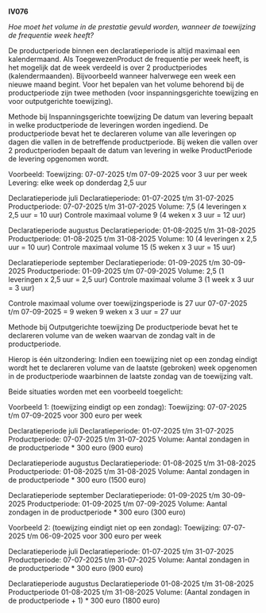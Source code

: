 **IV076**

*Hoe moet het volume in de prestatie gevuld worden, wanneer de toewijzing de frequentie week heeft?*

De productperiode binnen een declaratieperiode is altijd maximaal een kalendermaand. Als ToegewezenProduct de frequentie per week heeft, is het mogelijk dat de week verdeeld is over 2 productperiodes (kalendermaanden). Bijvoorbeeld wanneer halverwege een week een nieuwe maand begint. Voor het bepalen van het volume behorend bij de productperiode zijn twee methoden (voor inspanningsgerichte toewijzing en voor outputgerichte toewijzing).

Methode bij Inspanningsgerichte toewijzing
De datum van levering bepaalt in welke productperiode de leveringen worden ingediend.
De productperiode bevat het te declareren volume van alle leveringen op dagen die vallen in de betreffende productperiode. Bij weken die vallen over 2 productperioden bepaalt de datum van levering in welke ProductPeriode de levering opgenomen wordt.

Voorbeeld:
Toewijzing: 07-07-2025 t/m 07-09-2025 voor 3 uur per week
Levering: elke week op donderdag 2,5 uur

Declaratieperiode juli
Declaratieperiode: 01-07-2025 t/m 31-07-2025
Productperiode: 07-07-2025 t/m 31-07-2025
Volume: 7,5 (4 leveringen x 2,5 uur = 10 uur)
Controle maximaal volume 9 (4 weken x 3 uur = 12 uur)

Declaratieperiode augustus
Declaratieperiode: 01-08-2025 t/m 31-08-2025
Productperiode: 01-08-2025 t/m 31-08-2025
Volume: 10 (4 leveringen x 2,5 uur = 10 uur)
Controle maximaal volume 15 (5 weken x 3 uur = 15 uur)

Declaratieperiode september
Declaratieperiode: 01-09-2025 t/m 30-09-2025
Productperiode: 01-09-2025 t/m 07-09-2025
Volume: 2,5 (1 leveringen x 2,5 uur = 2,5 uur)
Controle maximaal volume 3 (1 week x 3 uur = 3 uur)

Controle maximaal volume over toewijzingsperiode is 27 uur
07-07-2025 t/m 07-09-2025 = 9 weken
9 weken x 3 uur = 27 uur

Methode bij Outputgerichte toewijzing
De productperiode bevat het te declareren volume van de weken waarvan de zondag valt in de productperiode.

Hierop is één uitzondering:
Indien een toewijzing niet op een zondag eindigt wordt het te declareren volume van de laatste (gebroken) week opgenomen in de productperiode waarbinnen de laatste zondag van de toewijzing valt.

Beide situaties worden met een voorbeeld toegelicht:

Voorbeeld 1: (toewijzing eindigt op een zondag):
Toewijzing: 07-07-2025 t/m 07-09-2025 voor 300 euro per week

Declaratieperiode juli
Declaratieperiode: 01-07-2025 t/m 31-07-2025
Productperiode: 07-07-2025 t/m 31-07-2025
Volume: Aantal zondagen in de productperiode * 300 euro (900 euro)

Declaratieperiode augustus
Declaratieperiode: 01-08-2025 t/m 31-08-2025
Productperiode: 01-08-2025 t/m 31-08-2025
Volume: Aantal zondagen in de productperiode * 300 euro (1500 euro)

Declaratieperiode september
Declaratieperiode: 01-09-2025 t/m 30-09-2025
Productperiode: 01-09-2025 t/m 07-09-2025
Volume: Aantal zondagen in de productperiode * 300 euro (300 euro)

Voorbeeld 2: (toewijzing eindigt niet op een zondag):
Toewijzing: 07-07-2025 t/m 06-09-2025 voor 300 euro per week

Declaratieperiode juli
Declaratieperiode: 01-07-2025 t/m 31-07-2025
Productperiode: 07-07-2025 t/m 31-07-2025
Volume: Aantal zondagen in de productperiode * 300 euro (900 euro)

Declaratieperiode augustus
Declaratieperiode 01-08-2025 t/m 31-08-2025
Productperiode 01-08-2025 t/m 31-08-2025
Volume: (Aantal zondagen in de productperiode + 1) * 300 euro (1800 euro)

Declaratieperiode september
Over september wordt er geen declaratie meer ingediend. De laatste week, die gedeeltelijk in september valt, is al meegenomen in de declaratie over augustus.
